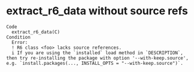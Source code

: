 # extract_r6_data without source refs

    Code
      extract_r6_data(C)
    Condition
      Error:
      ! R6 class <foo> lacks source references.
      i If you are using the `installed` load method in `DESCRIPTION`, then try re-installing the package with option '--with-keep.source', e.g. `install.packages(..., INSTALL_OPTS = "--with-keep.source")`.

